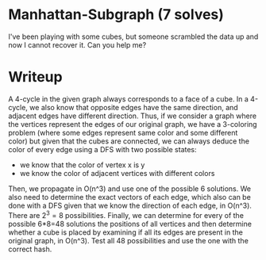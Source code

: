 # Manhattan-Subgraph (7 solves)

I've been playing with some cubes, but someone scrambled the data up and now I cannot recover it. Can you help me?

# Writeup


A 4-cycle in the given graph always corresponds to a face of a cube.
In a 4-cycle, we also know that opposite edges have the same direction, and adjacent edges have different direction.
Thus, if we consider a graph where the vertices represent the edges of our original graph, we have a 3-coloring problem (where some edges represent same color and some different color) but given that the cubes are connected, we can always deduce the color of every edge using a DFS with two possible states:
- we know that the color of vertex x is y
- we know the color of adjacent vertices with different colors


Then, we propagate in O(n^3) and use one of the possible 6 solutions.
We also need to determine the exact vectors of each edge, which also can be done with a DFS given that we know the direction of each edge, in O(n^3). There are $2^3=8$ possibilities.
Finally, we can determine for every of the possible 6*8=48 solutions the positions of all vertices and then determine whether a cube is placed by examining if all its edges are present in the original graph, in O(n^3).
Test all 48 possibilities and use the one with the correct hash.

